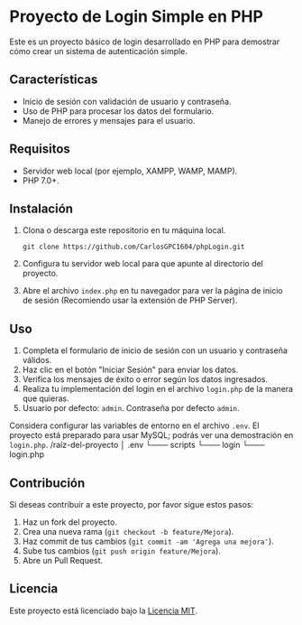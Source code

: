 # Proyecto de Login Simple en PHP

Este es un proyecto básico de login desarrollado en PHP para demostrar cómo crear un sistema de autenticación simple.

## Características

- Inicio de sesión con validación de usuario y contraseña.
- Uso de PHP para procesar los datos del formulario.
- Manejo de errores y mensajes para el usuario.

## Requisitos

- Servidor web local (por ejemplo, XAMPP, WAMP, MAMP).
- PHP 7.0+.

## Instalación

1. Clona o descarga este repositorio en tu máquina local.
   
   ```
   git clone https://github.com/CarlosGPC1604/phpLogin.git
   ```

2. Configura tu servidor web local para que apunte al directorio del proyecto.

3. Abre el archivo `index.php` en tu navegador para ver la página de inicio de sesión (Recomiendo usar la extensión de PHP Server).

## Uso

1. Completa el formulario de inicio de sesión con un usuario y contraseña válidos.
2. Haz clic en el botón "Iniciar Sesión" para enviar los datos.
3. Verifica los mensajes de éxito o error según los datos ingresados.
4. Realiza tu implementación del login en el archivo `login.php` de la manera que quieras.
5. Usuario por defecto: `admin`. Contraseña por defecto `admin`. 

Considera configurar las variables de entorno en el archivo `.env`. El proyecto está preparado para usar MySQL; podrás ver una demostración en `login.php`.
/raíz-del-proyecto
│   .env
└─── scripts
    └─── login
        └─── login.php

## Contribución

Si deseas contribuir a este proyecto, por favor sigue estos pasos:

1. Haz un fork del proyecto.
2. Crea una nueva rama (`git checkout -b feature/Mejora`).
3. Haz commit de tus cambios (`git commit -am 'Agrega una mejora'`).
4. Sube tus cambios (`git push origin feature/Mejora`).
5. Abre un Pull Request.

## Licencia

Este proyecto está licenciado bajo la [Licencia MIT](https://opensource.org/licenses/MIT).
